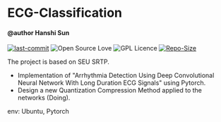 # ECG-Classification

#### @author Hanshi Sun

[![last-commit](https://img.shields.io/github/last-commit/preminstrel/ECG-Classification)](../../graphs/commit-activity)
![Open Source Love](https://img.shields.io/badge/-%E2%9D%A4%20Open%20Source-Green?style=flat-square&logo=Github&logoColor=white)
![GPL Licence](https://img.shields.io/badge/license-MIT-blue)
[![Repo-Size](https://img.shields.io/github/repo-size/preminstrel/ECG-Classification.svg)](../../archive/master.zip)

The project is based on SEU SRTP.

- Implementation of "Arrhythmia Detection Using Deep Convolutional Neural Network With Long Duration ECG Signals" using Pytorch.
- Design a new Quantization Compression Method applied to the networks (Doing).

env: Ubuntu, Pytorch

